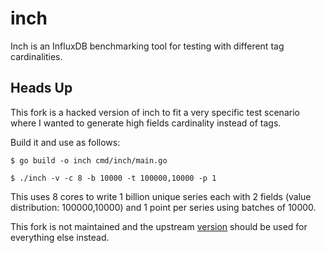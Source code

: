 inch
====

Inch is an InfluxDB benchmarking tool for testing with different tag
cardinalities.

## Heads Up

This fork is a hacked version of inch to fit a very specific test scenario where I wanted to generate high fields cardinality instead of tags.

Build it and use as follows:

```
$ go build -o inch cmd/inch/main.go

$ ./inch -v -c 8 -b 10000 -t 100000,10000 -p 1
```

This uses 8 cores to write 1 billion unique series each with 2 fields (value distribution: 100000,10000) and 1 point per series using batches of 10000.

This fork is not maintained and the upstream [version](https://github.com/influxdata/inch) should be used for everything else instead.
